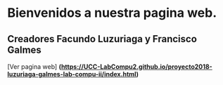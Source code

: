 # Bienvenidos a nuestra pagina web.

Creadores Facundo Luzuriaga y Francisco Galmes
----------------------------------------------

[Ver pagina web] **(https://UCC-LabCompu2.github.io/proyecto2018-luzuriaga-galmes-lab-compu-ii/index.html)**
